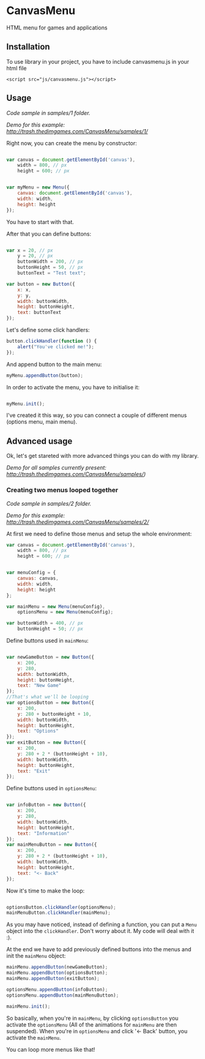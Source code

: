 # CanvasMenu
HTML menu for games and applications


## Installation

To use library in your project, you have to include canvasmenu.js in your html file
```
<script src="js/canvasmenu.js"></script>
```


## Usage

*Code sample in samples/1 folder.*

*Demo for this example: http://trash.thedimgames.com/CanvasMenu/samples/1/*

Right now, you can create the menu by constructor:

```javascript

var canvas = document.getElementById('canvas'),
    width = 800, // px
    height = 600; // px


var myMenu = new Menu({
    canvas: document.getElementById('canvas'),
    width: width,
    height: height
});

```

You have to start with that.

After that you can define buttons:

```javascript

var x = 20, // px
    y = 20, // px
    buttonWidth = 200, // px
    buttonHeight = 50, // px
    buttonText = "Test text";

var button = new Button({
    x: x,
    y: y,
    width: buttonWidth,
    height: buttonHeight,
    text: buttonText
});
```

Let's define some click handlers:

```javascript
button.clickHandler(function () {
    alert("You've clicked me!");
});

```

And append button to the main menu:

```javascript
myMenu.appendButton(button);

```

In order to activate the menu, you have to initialise it:

```javascript

myMenu.init();

```

I've created it this way, so you can connect a couple of different menus (options menu, main menu).


## Advanced usage

Ok, let's get stareted with more advanced things you can do with my library.

*Demo for all samples currently present: http://trash.thedimgames.com/CanvasMenu/samples/)*


### Creating two menus looped together

*Code sample in samples/2 folder.*

*Demo for this example: http://trash.thedimgames.com/CanvasMenu/samples/2/*

At first we need to define those menus and setup the whole environment:

```javascript
var canvas = document.getElementById('canvas'),
    width = 800, // px
    height = 600; // px


var menuConfig = {
    canvas: canvas,
    width: width,
    height: height
};

var mainMenu = new Menu(menuConfig),
    optionsMenu = new Menu(menuConfig);

var buttonWidth = 400, // px
    buttonHeight = 50; // px

```

Define buttons used in ``mainMenu``:

```javascript

var newGameButton = new Button({
    x: 200,
    y: 280,
    width: buttonWidth,
    height: buttonHeight,
    text: "New Game"
});
//That's what we'll be looping
var optionsButton = new Button({
    x: 200,
    y: 280 + buttonHeight + 10,
    width: buttonWidth,
    height: buttonHeight,
    text: "Options"
});
var exitButton = new Button({
    x: 200,
    y: 280 + 2 * (buttonHeight + 10),
    width: buttonWidth,
    height: buttonHeight,
    text: "Exit"
});

```

Define buttons used in ``optionsMenu``:

```javascript

var infoButton = new Button({
    x: 200,
    y: 280,
    width: buttonWidth,
    height: buttonHeight,
    text: "Information"
});
var mainMenuButton = new Button({
    x: 200,
    y: 280 + 2 * (buttonHeight + 10),
    width: buttonWidth,
    height: buttonHeight,
    text: "<- Back"
});

```

Now it's time to make the loop:

```javascript

optionsButton.clickHandler(optionsMenu);
mainMenuButton.clickHandler(mainMenu);

```

As you may have noticed, instead of defining a function, you can put a ``Menu`` object into the ``clickHandler``. 
Don't worry about it. My code will deal with it :).

At the end we have to add previously defined buttons into the menus and init the ``mainMenu`` object:

```javascript
mainMenu.appendButton(newGameButton);
mainMenu.appendButton(optionsButton);
mainMenu.appendButton(exitButton);

optionsMenu.appendButton(infoButton);
optionsMenu.appendButton(mainMenuButton);

mainMenu.init();
```

So basically, when you're in ``mainMenu``, by clicking ``optionsButton`` you activate the ``optionsMenu`` (All of the 
animations for ``mainMenu`` are then suspended). When you're in ``optionsMenu`` and click '<- Back' button, you 
activate the ``mainMenu``.

You can loop more menus like that!